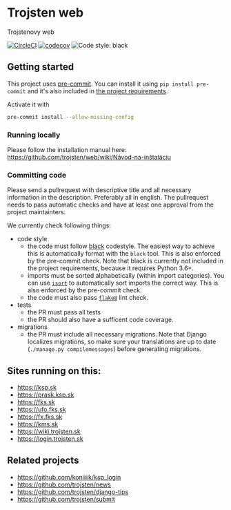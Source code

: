 Trojsten web
===

Trojstenovy web

[![CircleCI](https://circleci.com/gh/trojsten/web.svg?style=svg)](https://circleci.com/gh/trojsten/web)
[![codecov](https://codecov.io/gh/trojsten/web/branch/master/graph/badge.svg?token=t4kSkwFccG)](https://codecov.io/gh/trojsten/web)
![Code style: black](https://img.shields.io/badge/code%20style-black-000000.svg)

## Getting started

This project uses [pre-commit](https://pre-commit.com/). 
You can install it using `pip install pre-commit` and it's also included in [the project requirements](https://github.com/trojsten/web/blob/master/requirements.txt).

Activate it with 
```bash
pre-commit install --allow-missing-config
```

### Running locally

Please follow the installation manual here: https://github.com/trojsten/web/wiki/Návod-na-inštaláciu

### Committing code

Please send a pullrequest with descriptive title and all necessary information in the description. Preferably all in english.
The pullrequest needs to pass automatic checks and have at least one approval from the project maintainters.

We currently check following things:
- code style
  - the code must follow [black](https://github.com/python/black) codestyle. The easiest way to achieve this is automatically format with the `black` tool. This is also enforced by the pre-commit check. Note that black is currently not included in the project requirements, because it requires Python 3.6+.
  - imports must be sorted alphabetically (within import categories). You can use [`isort`](https://github.com/timothycrosley/isort) to automatically sort imports the correct way. This is also enforced by the pre-commit check.
  - the code must also pass [`flake8`](http://flake8.pycqa.org/en/latest/) lint check.
- tests
  - the PR must pass all tests
  - the PR should also have a sufficent code coverage.
- migrations
  - the PR must include all necessary migrations. Note that Django localizes migrations, so make sure your translations are up to date (`./manage.py compilemessages`) before generating migrations.

## Sites running on this:
- https://ksp.sk
- https://prask.ksp.sk
- https://fks.sk
- https://ufo.fks.sk
- https://fx.fks.sk
- https://kms.sk
- https://wiki.trojsten.sk
- https://login.trojsten.sk

## Related projects
- https://github.com/koniiiik/ksp_login
- https://github.com/trojsten/news
- https://github.com/trojsten/django-tips
- https://github.com/trojsten/submit
